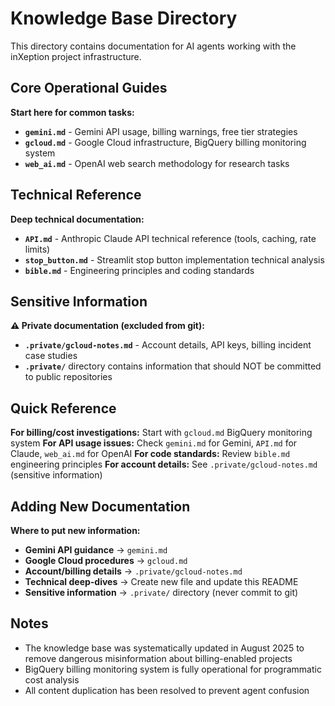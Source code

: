 # Knowledge Base Directory

This directory contains documentation for AI agents working with the inXeption project infrastructure.

## Core Operational Guides

**Start here for common tasks:**

- **`gemini.md`** - Gemini API usage, billing warnings, free tier strategies
- **`gcloud.md`** - Google Cloud infrastructure, BigQuery billing monitoring system
- **`web_ai.md`** - OpenAI web search methodology for research tasks

## Technical Reference

**Deep technical documentation:**

- **`API.md`** - Anthropic Claude API technical reference (tools, caching, rate limits)
- **`stop_button.md`** - Streamlit stop button implementation technical analysis
- **`bible.md`** - Engineering principles and coding standards

## Sensitive Information

**⚠️ Private documentation (excluded from git):**

- **`.private/gcloud-notes.md`** - Account details, API keys, billing incident case studies
- **`.private/`** directory contains information that should NOT be committed to public repositories

## Quick Reference

**For billing/cost investigations:** Start with `gcloud.md` BigQuery monitoring system
**For API usage issues:** Check `gemini.md` for Gemini, `API.md` for Claude, `web_ai.md` for OpenAI
**For code standards:** Review `bible.md` engineering principles
**For account details:** See `.private/gcloud-notes.md` (sensitive information)

## Adding New Documentation

**Where to put new information:**
- **Gemini API guidance** → `gemini.md`
- **Google Cloud procedures** → `gcloud.md`
- **Account/billing details** → `.private/gcloud-notes.md`
- **Technical deep-dives** → Create new file and update this README
- **Sensitive information** → `.private/` directory (never commit to git)

## Notes

- The knowledge base was systematically updated in August 2025 to remove dangerous misinformation about billing-enabled projects
- BigQuery billing monitoring system is fully operational for programmatic cost analysis
- All content duplication has been resolved to prevent agent confusion
